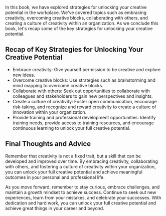 

In this book, we have explored strategies for unlocking your creative potential in the workplace. We've covered topics such as embracing creativity, overcoming creative blocks, collaborating with others, and creating a culture of creativity within an organization. As we conclude this book, let's recap some of the key strategies for unlocking your creative potential.

Recap of Key Strategies for Unlocking Your Creative Potential
-------------------------------------------------------------

* Embrace creativity: Give yourself permission to be creative and explore new ideas.
* Overcome creative blocks: Use strategies such as brainstorming and mind mapping to overcome creative blocks.
* Collaborate with others: Seek out opportunities to collaborate with colleagues and stakeholders to gain new perspectives and insights.
* Create a culture of creativity: Foster open communication, encourage risk-taking, and recognize and reward creativity to create a culture of innovation within your organization.
* Provide training and professional development opportunities: Identify training needs, provide access to training resources, and encourage continuous learning to unlock your full creative potential.

Final Thoughts and Advice
-------------------------

Remember that creativity is not a fixed trait, but a skill that can be developed and improved over time. By embracing creativity, collaborating with others, and fostering a culture of creativity within your organization, you can unlock your full creative potential and achieve meaningful outcomes in your personal and professional life.

As you move forward, remember to stay curious, embrace challenges, and maintain a growth mindset to achieve success. Continue to seek out new experiences, learn from your mistakes, and celebrate your successes. With dedication and hard work, you can unlock your full creative potential and achieve great things in your career and beyond.